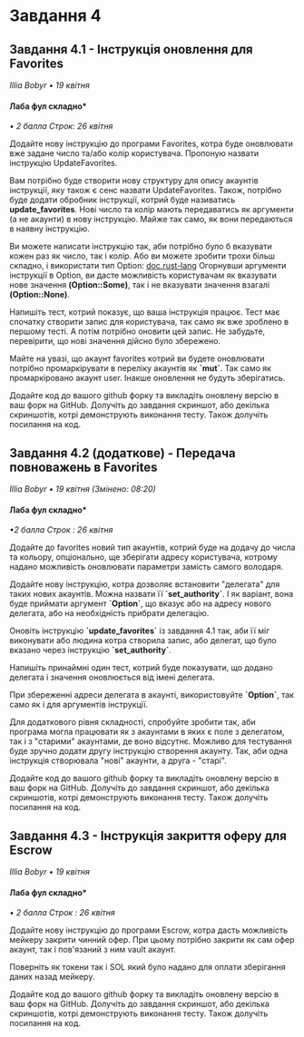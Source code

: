 # Завдання 4

## Завдання 4.1 - Інструкція оновлення для Favorites
*Illia Bobyr • 19 квітня*

#### Лаба фул складно*
*• 2 балла*
*Строк: 26 квітня*

Додайте нову інструкцію до програми Favorites, котра буде оновлювати вже задане число та/або колір користувача.
Пропоную назвати інструкцію UpdateFavorites.

Вам потрібно буде створити нову структуру для опису акаунтів інструкції, яку також є сенс назвати UpdateFavorites.
Також, потрібно буде додати обробник інструкції, котрий буде називатись **update_favorites**.
Нові число та колір мають передаватись як аргументи (а не акаунти) в нову інструкцію.
Майже так само, як вони передаються в наявну інструкцію.

Ви можете написати інструкцію так, аби потрібно було б вказувати кожен раз як число, так і колір.
Або ви можете зробити трохи більш складно, і використати тип Option: [doc.rust-lang](https://doc.rust-lang.org/std/option/enum.Option.html)
Огорнувши аргументи інструкції в Option, ви дасте можливість користувачам як вказувати нове значення **(Option::Some)**, так і не вказувати значення взагалі **(Option::None)**.

Напишіть тест, котрий показує, що ваша інструкція працює.
Тест має спочатку створити запис для користувача, так само як вже зроблено в першому тесті.
А потім потрібно оновити цей запис.
Не забудьте, перевірити, що нові значення дійсно було збережено.

Майте на увазі, що акаунт favorites котрий ви будете оновлювати потрібно промаркірувати в переліку акаунтів як **\`mut\`**.
Так само як промаркіровано акаунт user.
Інакше оновлення не будуть зберігатись.

Додайте код до вашого github форку та викладіть оновлену версію в ваш форк на GitHub.
Долучіть до завдання скриншот, або декілька скриншотів, котрі демонструють виконання тесту.
Також долучіть посилання на код.

## Завдання 4.2 (додаткове) - Передача повноважень в Favorites
*Illia Bobyr • 19 квітня (Змінено: 08:20)*
#### Лаба фул складно*
*•2 балла*
*Строк : 26 квітня*

Додайте до favorites новий тип акаунтів, котрий буде на додачу до числа та кольору, опціонально, ще зберігати адресу користувача, котрому надано можливість оновлювати параметри замість самого володаря.

Додайте нову інструкцію, котра дозволяє встановити "делегата" для таких нових акаунтів.
Можна назвати її **\`set_authority\`**.  І як варіант, вона буде приймати аргумент **\`Option<Pubkey>\`**, що вказує або на адресу нового делегата, або на необхідність прибрати делегацію.

Оновіть інструкцію **\`update_favorites\`** із завдання 4.1 так, аби її міг виконувати або людина котра створила запис, або делегат, що було вказано через інструкцію **\`set_authority\`**.

Напишіть принаймні один тест, котрий буде показувати, що додано делегата і значення оновлюється від імені делегата.

При збереженні адреси делегата в акаунті, використовуйте **\`Option\`**, так само як і для аргументів інструкції.

Для додаткового рівня складності, спробуйте зробити так, аби програма могла працювати як з акаунтами в яких є поле з делегатом, так і з "старими" акаунтами, де воно відсутнє.
Можливо для тестування буде зручно додати другу інструкцію створення акаунту.
Так, аби одна інструкція створювала "нові" акаунти, а друга - "старі".

Додайте код до вашого github форку та викладіть оновлену версію в ваш форк на GitHub.
Долучіть до завдання скриншот, або декілька скриншотів, котрі демонструють виконання тесту.
Також долучіть посилання на код.

## Завдання 4.3 - Інструкція закриття оферу для Escrow
*Illia Bobyr • 19 квітня*
#### Лаба фул складно*
*• 2 балла*
*Строк : 26 квітня*
    
Додайте нову інструкцію до програми Escrow, котра дасть можливість мейкеру закрити чинний офер.
При цьому потрібно закрити як сам офер акаунт, так і пов'язаний з ним vault акаунт.

Поверніть як токени так і SOL який було надано для оплати зберігання даних назад мейкеру.

Додайте код до вашого github форку та викладіть оновлену версію в ваш форк на GitHub.
Долучіть до завдання скриншот, або декілька скриншотів, котрі демонструють виконання тесту.
Також долучіть посилання на код.